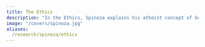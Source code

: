 ```yaml
---
title: The Ethics
description: "In the Ethics, Spinoza explains his atheist concept of God, which is now pantheism and is similar to the concept of the Brahma"
image: "/covers/spinoza.jpg"
aliases:
  /research/spinoza/ethics
---
```


